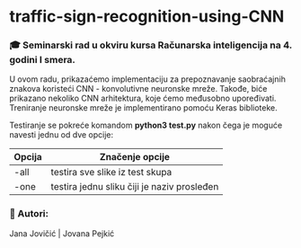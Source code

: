 # traffic-sign-recognition-using-CNN

### :mortar_board: Seminarski rad u okviru kursa Računarska inteligencija na 4. godini I smera.


U ovom radu, prikazaćemo implementaciju za prepoznavanje saobraćajnih znakova koristeći CNN - konvolutivne neuronske mreže. Takođe, biće prikazano nekoliko CNN arhitektura, koje ćemo međusobno upoređivati. Treniranje neuronske mreže je implementirano pomoću Keras biblioteke.


Testiranje se pokreće komandom **python3 test.py** nakon čega je moguće navesti jednu od dve opcije:

| Opcija          | Značenje opcije                              |
| --------------- | ---------------------------------------------|
| -all            | testira sve slike iz test skupa              |
| -one            | testira jednu sliku čiji je naziv prosleđen  |

### :eyes: Autori:

Jana Jovičić | Jovana Pejkić
